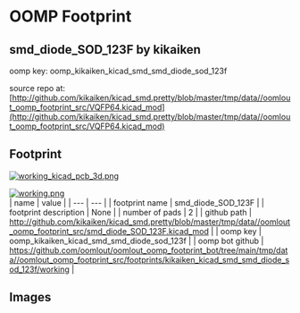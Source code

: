# OOMP Footprint  
## smd_diode_SOD_123F  by kikaiken  
  
oomp key: oomp_kikaiken_kicad_smd_smd_diode_sod_123f  
  
source repo at: [http://github.com/kikaiken/kicad_smd.pretty/blob/master/tmp/data//oomlout_oomp_footprint_src/VQFP64.kicad_mod](http://github.com/kikaiken/kicad_smd.pretty/blob/master/tmp/data//oomlout_oomp_footprint_src/VQFP64.kicad_mod)  
## Footprint  
  
[![working_kicad_pcb_3d.png](working_kicad_pcb_3d_600.png)](working_kicad_pcb_3d.png)  
  
[![working.png](working_600.png)](working.png)  
| name | value | 
| --- | --- | 
| footprint name | smd_diode_SOD_123F | 
| footprint description | None | 
| number of pads | 2 | 
| github path | http://github.com/kikaiken/kicad_smd.pretty/blob/master/tmp/data//oomlout_oomp_footprint_src/smd_diode_SOD_123F.kicad_mod | 
| oomp key | oomp_kikaiken_kicad_smd_smd_diode_sod_123f | 
| oomp bot github | https://github.com/oomlout/oomlout_oomp_footprint_bot/tree/main/tmp/data//oomlout_oomp_footprint_src/footprints/kikaiken_kicad_smd_smd_diode_sod_123f/working | 
## Images  
